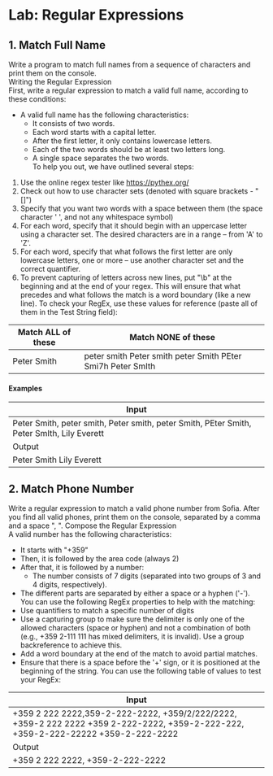 # Lab: Regular Expressions

## 1.	Match Full Name  
Write a program to match full names from a sequence of characters and print them on the console.  
Writing the Regular Expression  
First, write a regular expression to match a valid full name, according to these conditions:  
*	A valid full name has the following characteristics:  
    *	It consists of two words.  
    *	Each word starts with a capital letter.  
    *	After the first letter, it only contains lowercase letters.  
    *	Each of the two words should be at least two letters long.  
    *	A single space separates the two words.  
To help you out, we have outlined several steps:  
1.	Use the online regex tester like https://pythex.org/ 
2.	Check out how to use character sets (denoted with square brackets - "[]")
3.	Specify that you want two words with a space between them (the space character ' ', and not any whitespace symbol)
4.	For each word, specify that it should begin with an uppercase letter using a character set. The desired characters are in a range – from 'A' to 'Z'.
5.	For each word, specify that what follows the first letter are only lowercase letters, one or more – use another character set and the correct quantifier.
6.	To prevent capturing of letters across new lines, put "\b" at the beginning and at the end of your regex. This will ensure that what precedes and what follows the match is a word boundary (like a new line).
To check your RegEx, use these values for reference (paste all of them in the Test String field):  

| Match ALL of these | Match NONE of these |
| ----- | ----- |
| Peter Smith | peter smith Peter smith peter Smith PEter Smi7h Peter SmIth |

#### Examples

| Input | 
| ----- | 
| Peter Smith, peter smith, Peter smith, peter Smith, PEter Smith, Peter SmIth, Lily Everett |
| Output |
| Peter Smith Lily Everett |

## 2.	Match Phone Number
Write a regular expression to match a valid phone number from Sofia. After you find all valid phones, print them on the console, separated by a comma and a space ", ".
Compose the Regular Expression    
A valid number has the following characteristics:  
*	It starts with "+359"
*	Then, it is followed by the area code (always 2)
*	After that, it is followed by a number:
    *	The number consists of 7 digits (separated into two groups of 3 and 4 digits, respectively). 
*	The different parts are separated by either a space or a hyphen ('-').
You can use the following RegEx properties to help with the matching: 
*	Use quantifiers to match a specific number of digits  
*	Use a capturing group to make sure the delimiter is only one of the allowed characters (space or hyphen) and not a combination of both (e.g., +359 2-111 111 has mixed delimiters, it is invalid). Use a group backreference to achieve this.  
*	Add a word boundary at the end of the match to avoid partial matches.
*	Ensure that there is a space before the '+' sign, or it is positioned at the beginning of the string.
You can use the following table of values to test your RegEx:  

| Input | 
| ----- | 
| +359 2 222 2222,359-2-222-2222, +359/2/222/2222, +359-2 222 2222 +359 2-222-2222, +359-2-222-222, +359-2-222-22222 +359-2-222-2222 |
| Output |
| +359 2 222 2222, +359-2-222-2222 |
